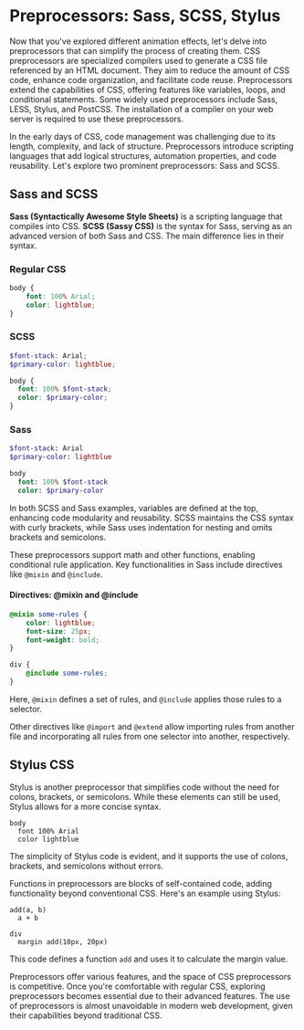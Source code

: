 # Preprocessors: Sass, SCSS, Stylus

Now that you've explored different animation effects, let's delve into preprocessors that can simplify the process of creating them. CSS preprocessors are specialized compilers used to generate a CSS file referenced by an HTML document. They aim to reduce the amount of CSS code, enhance code organization, and facilitate code reuse. Preprocessors extend the capabilities of CSS, offering features like variables, loops, and conditional statements. Some widely used preprocessors include Sass, LESS, Stylus, and PostCSS. The installation of a compiler on your web server is required to use these preprocessors.

In the early days of CSS, code management was challenging due to its length, complexity, and lack of structure. Preprocessors introduce scripting languages that add logical structures, automation properties, and code reusability. Let's explore two prominent preprocessors: Sass and SCSS.

## Sass and SCSS

**Sass (Syntactically Awesome Style Sheets)** is a scripting language that compiles into CSS. **SCSS (Sassy CSS)** is the syntax for Sass, serving as an advanced version of both Sass and CSS. The main difference lies in their syntax.

### Regular CSS
```css
body { 
    font: 100% Arial; 
    color: lightblue; 
}
```

### SCSS
```scss
$font-stack: Arial; 
$primary-color: lightblue; 

body { 
  font: 100% $font-stack; 
  color: $primary-color; 
}
```

### Sass
```sass
$font-stack: Arial 
$primary-color: lightblue 

body 
  font: 100% $font-stack 
  color: $primary-color 
```

In both SCSS and Sass examples, variables are defined at the top, enhancing code modularity and reusability. SCSS maintains the CSS syntax with curly brackets, while Sass uses indentation for nesting and omits brackets and semicolons.

These preprocessors support math and other functions, enabling conditional rule application. Key functionalities in Sass include directives like `@mixin` and `@include`.

#### Directives: @mixin and @include
```scss
@mixin some-rules { 
    color: lightblue; 
    font-size: 25px; 
    font-weight: bold; 
}

div { 
    @include some-rules; 
}
```

Here, `@mixin` defines a set of rules, and `@include` applies those rules to a selector.

Other directives like `@import` and `@extend` allow importing rules from another file and incorporating all rules from one selector into another, respectively.

## Stylus CSS

Stylus is another preprocessor that simplifies code without the need for colons, brackets, or semicolons. While these elements can still be used, Stylus allows for a more concise syntax.

```stylus
body 
  font 100% Arial 
  color lightblue 
```

The simplicity of Stylus code is evident, and it supports the use of colons, brackets, and semicolons without errors.

Functions in preprocessors are blocks of self-contained code, adding functionality beyond conventional CSS. Here's an example using Stylus:

```stylus
add(a, b) 
  a + b 

div 
  margin add(10px, 20px)
```

This code defines a function `add` and uses it to calculate the margin value.

Preprocessors offer various features, and the space of CSS preprocessors is competitive. Once you're comfortable with regular CSS, exploring preprocessors becomes essential due to their advanced features. The use of preprocessors is almost unavoidable in modern web development, given their capabilities beyond traditional CSS. 